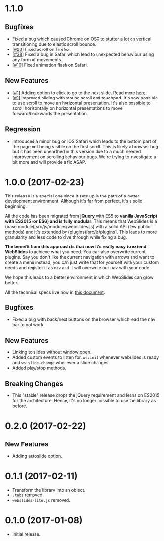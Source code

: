 # 1.1.0 

## Bugfixes

- Fixed a bug which caused Chrome on OSX to stutter a lot on vertical transitioning due to elastic scroll bounce.
- [[#28](https://github.com/jlantunez/webslides/issues/28)] Fixed scroll on Firefox.
- [[#38](https://github.com/jlantunez/webslides/issues/38)] Fixed a bug in Safari which lead to unexpected behaviour using any form of movements.
- [[#10](https://github.com/jlantunez/webslides/issues/10)] Fixed animation flash on Safari.

## New Features

- [[#1](https://github.com/jlantunez/webslides/issues/1)] Adding option to click to go to the next slide. Read more [here](https://github.com/jlantunez/webslides/blob/master/docs/click-to-nav.md).
- [[#1](https://github.com/jlantunez/webslides/issues/1)] Improved sliding with mouse scroll and touchpad. It's now possible to use scroll to move an horizontal presentation.
It's also possible to scroll horizontally on horizontal presentations to move forward/backwards the presentation.

## Regression

- Introduced a minor bug on iOS Safari which leads to the bottom part of the page not being visible on the first scroll. This is likely a browser bug but it has been unearthed in this version due to a much needed improvement on scrolling behaviour bugs. We're trying to investigate a bit more and will provide a fix ASAP.

# 1.0.0 (2017-02-23)

This release is a special one since it sets up in the path of a better development environment. Although it's far from
perfect, it's a solid beginning. 

All the code has been migrated from **jQuery** with ES5 to **vanilla JavaScript with ES2015 (or ES6) and is fully modular**. 
This means that WebSlides is a (base module)[src/js/modules/webslides.js] with a solid API (few public methods) and 
it's extended by (plugins)[src/js/plugins]. This leads to more granularity and less code to dive through while fixing a
bug. 

**The benefit from this approach is that now it's really easy to extend WebSlides** to achieve what you need. You can also
overwrite current plugins. Say you don't like the current navigation with arrows and want to create a menu instead, you
can just write that for yourself with your custom needs and register it as `nav` and it will overwrite our nav with
your code.

We hope this leads to a better environment in which WebSlides can grow better. 

All the technical specs live now in [this document](docs/technical.md).

## Bugfixes

- Fixed a bug with back/next buttons on the browser which lead the nav bar to not work.

## New Features

- Linking to slides without window open.
- Added custom events to listen for. `ws:init` whenever webslides is ready and `ws:slide-change` whenever a slide changes.
- Added play/stop methods.

## Breaking Changes

- This "stable" release drops the jQuery requirement and leans on ES2015 for the architecture. Hence, it's no longer possible
to use the library as before.

# 0.2.0 (2017-02-22)

## New Features

- Adding autoslide option.

# 0.1.1 (2017-02-11)

- Transform the library into an object.
- `.tabs` removed.
- `webslides-lite.js` removed.

# 0.1.0 (2017-01-08)

- Initial release.
